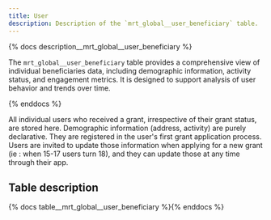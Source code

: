 ```yaml
---
title: User
description: Description of the `mrt_global__user_beneficiary` table.
---
```


{% docs description__mrt_global__user_beneficiary %}

The `mrt_global__user_beneficiary` table provides a comprehensive view of individual beneficiaries data, including demographic information, activity status, and engagement metrics. It is designed to support analysis of user behavior and trends over time.


{% enddocs %}

All individual users who received a grant, irrespective of their grant status, are stored here.
Demographic information (address, activity) are purely declarative. They are registered in the user's first grant application process. Users are invited to update those information when applying for a new grant (ie : when 15-17 users turn 18), and they can update those at any time through their app.

## Table description

{% docs table__mrt_global__user_beneficiary  %}{% enddocs %}
